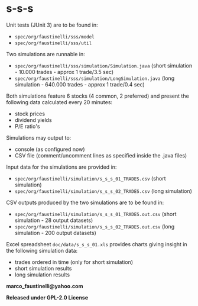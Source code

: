 # s-s-s

Unit tests (JUnit 3) are to be found in:

 - `spec/org/faustinelli/sss/model`
 - `spec/org/faustinelli/sss/util`


Two simulations are runnable in:

 - `spec/org/faustinelli/sss/simulation/Simulation.java` (short simulation - 10.000 trades - approx 1 trade/3.5 sec)
 - `spec/org/faustinelli/sss/simulation/LongSimulation.java` (long simulation - 640.000 trades - approx 1 trade/0.4 sec)

Both simulations feature 6 stocks (4 common, 2 preferred) and present the following data calculated every 20 minutes:

 - stock prices
 - dividend yields
 - P/E ratio's

Simulations may output to:

 - console (as configured now)
 - CSV file (comment/uncomment lines as specified inside the .java files)

Input data for the simulations are provided in:

 - `spec/org/faustinelli/simulation/s_s_s_01_TRADES.csv` (short simulation)
 - `spec/org/faustinelli/simulation/s_s_s_02_TRADES.csv` (long simulation)

CSV outputs produced by the two simulations are to be found in:

 - `spec/org/faustinelli/simulation/s_s_s_01_TRADES.out.csv` (short simulation - 28 output datasets)
 - `spec/org/faustinelli/simulation/s_s_s_02_TRADES.out.csv` (long simulation - 200 output datasets)

Excel spreadsheet `doc/data/s_s_s_01.xls` provides charts giving insight in the following simulation data:

 - trades ordered in time (only for short simulation)
 - short simulation results
 - long simulation results

__marco_faustinelli@yahoo.com__

__Released under GPL-2.0 License__
